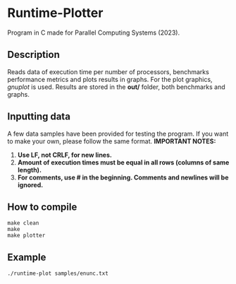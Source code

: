 # Runtime-Plotter
 Program in C made for Parallel Computing Systems (2023). 

## Description
 Reads data of execution time per number of processors, benchmarks performance metrics and plots results in graphs.
 For the plot graphics, _gnuplot_ is used. Results are stored in the **out/** folder, both benchmarks and graphs.

## Inputting data
 A few data samples have been provided for testing the program.
 If you want to make your own, please follow the same format. 
 **IMPORTANT NOTES:**
 1. **Use LF, not CRLF, for new lines.**
 2. **Amount of execution times must be equal in all rows (columns of same length).**
 3. **For comments, use # in the beginning. Comments and newlines will be ignored.**

## How to compile
```shell
make clean
make
make plotter
```

## Example
```shell
./runtime-plot samples/enunc.txt
```